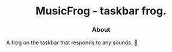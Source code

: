 <div align="center">

# MusicFrog - taskbar frog.

### About

</div>

A frog on the taskbar that responds to any sounds. 🐸